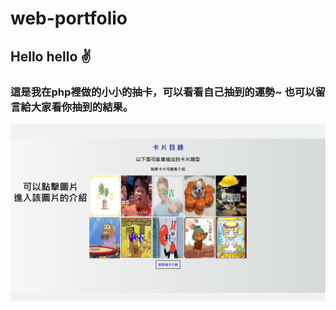 # web-portfolio
## Hello hello ✌️
### 這是我在php裡做的小小的抽卡，可以看看自己抽到的運勢~ 也可以留言給大家看你抽到的結果。
![image](formyphp.png)
